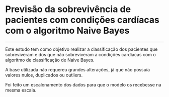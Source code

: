 # Previsão da sobrevivência de pacientes com condições cardíacas com o algoritmo Naive Bayes
---
Este estudo tem como objetivo realizar a classificação dos pacientes que sobreviveram e dos que não sobreviveram a condições cardíacas com o algoritmo de classificação de Naive Bayes.

A base utilizada não requereu grandes alterações, já que não possuía valores nulos, duplicados ou outliers.

Foi feito um escalonamento dos dados para que o modelo os recebesse na mesma escala.

